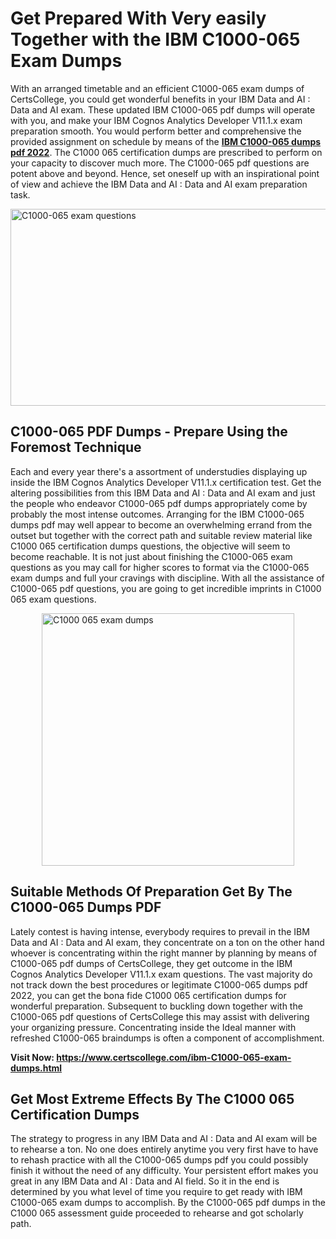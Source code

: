 <h1><strong>Get Prepared With Very easily Together with the IBM C1000-065 Exam Dumps&nbsp;</strong></h1>
<p><span style="font-weight: 400;">With an arranged timetable and an efficient  C1000-065 exam dumps of CertsCollege, you could get wonderful benefits in your IBM Data and AI : Data and AI exam. These updated IBM C1000-065 pdf dumps will operate with you, and make your IBM Cognos Analytics Developer V11.1.x exam preparation smooth. You would perform better and comprehensive the provided assignment on schedule by means of the <strong><a href="https://www.certscollege.com/ibm-C1000-065-exam-dumps.html">IBM C1000-065 dumps pdf 2022</a></strong>. The C1000 065 certification dumps are prescribed to perform on your capacity to discover much more. The  C1000-065 pdf questions are potent above and beyond. Hence, set oneself up with an inspirational point of view and achieve the IBM Data and AI : Data and AI exam preparation task.&nbsp;</span></p>
<p><span style="font-weight: 400;"><img style="display: block; margin-left: auto; margin-right: auto;" src="https://i.ibb.co/CPDK3ps/Yellow-and-Blue-Initiative-Blog-Banner.png" alt="C1000-065 exam questions" width="559" height="315" /></span></p>
<h2><strong>C1000-065 PDF Dumps - Prepare Using the Foremost Technique</strong></h2>
<p><span style="font-weight: 400;">Each and every year there's a assortment of understudies displaying up inside the IBM Cognos Analytics Developer V11.1.x certification test. Get the altering possibilities from this IBM Data and AI : Data and AI exam and just the people who endeavor C1000-065 pdf dumps appropriately come by probably the most intense outcomes. Arranging for the IBM C1000-065 dumps pdf may well appear to become an overwhelming errand from the outset but together with the correct path and suitable review material like C1000 065 certification dumps questions, the objective will seem to become reachable. It is not just about finishing the C1000-065 exam questions as you may call for higher scores to format via the C1000-065 exam dumps and full your cravings with discipline. With all the assistance of C1000-065 pdf questions, you are going to get incredible imprints in C1000 065 exam questions.</span></p>
<p><span style="font-weight: 400;"><a href="https://tinyurl.com/fspce93h"><img style="display: block; margin-left: auto; margin-right: auto;" src="https://i.ibb.co/9tMrhdY/Teacher-Appreciation-Invitation.png" alt="C1000 065 exam dumps " width="404" height="404" /></a></span></p>
<h2><strong>Suitable Methods Of Preparation Get By The C1000-065 Dumps PDF</strong></h2>
<p><span style="font-weight: 400;">Lately contest is having intense, everybody requires to prevail in the IBM Data and AI : Data and AI exam, they concentrate on a ton on the other hand whoever is concentrating within the right manner by planning by means of C1000-065 pdf dumps of CertsCollege, they get outcome in the IBM Cognos Analytics Developer V11.1.x exam questions. The vast majority do not track down the best procedures or legitimate C1000-065 dumps pdf 2022, you can get the bona fide C1000 065 certification dumps for wonderful preparation. Subsequent to buckling down together with the  C1000-065 pdf questions of CertsCollege this may assist with delivering your organizing pressure. Concentrating inside the Ideal manner with refreshed C1000-065 braindumps is often a component of accomplishment.</span></p>
<p><span style="font-weight: 400;"><strong>Visit Now: <a href="https://www.certscollege.com/ibm-C1000-065-exam-dumps.html">https://www.certscollege.com/ibm-C1000-065-exam-dumps.html</a></strong></span></p>
<h2><strong>Get Most Extreme Effects By The C1000 065 Certification Dumps</strong></h2>
<p><span style="font-weight: 400;">The strategy to progress in any IBM Data and AI : Data and AI exam will be to rehearse a ton. No one does entirely anytime you very first have to have to rehash practice with all the C1000-065 dumps pdf you could possibly finish it without the need of any difficulty. Your persistent effort makes you great in any IBM Data and AI : Data and AI field. So it in the end is determined by you what level of time you require to get ready with IBM C1000-065 exam dumps to accomplish. By the C1000-065 pdf dumps in the C1000 065 assessment guide proceeded to rehearse and got scholarly path.</span></p>
